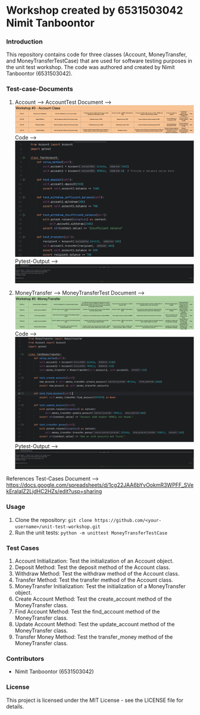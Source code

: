 # Workshop created by 6531503042 Nimit Tanboontor
 
### Introduction
This repository contains code for three classes (Account, MoneyTransfer, and MoneyTransferTestCase) that are used for software testing purposes in the unit test workshop. The code was authored and created by Nimit Tanboontor (6531503042).

### Test-case-Documents
1. Account --> AccountTest
Document --> ![alt text](AccountDocument.png)
Code --> ![alt text](image-1.png)
Pytest-Output --> ![alt text](image.png)

2. MoneyTransfer --> MoneyTransferTest
Document --> ![alt text](image-2.png)
Code --> ![alt text](image-3.png)
Pytest-Output --> ![alt text](image-4.png)

References
Test-Cases Document --> https://docs.google.com/spreadsheets/d/1cg22JAA6bYvOokmR3WPFF_SVekEraIaIZ2LjdHC2HZs/edit?usp=sharing



### Usage
1. Clone the repository: `git clone https://github.com/<your-username>/unit-test-workshop.git`
2. Run the unit tests: `python -m unittest MoneyTransferTestCase`

### Test Cases
1. Account Initialization: Test the initialization of an Account object.
2. Deposit Method: Test the deposit method of the Account class.
3. Withdraw Method: Test the withdraw method of the Account class.
4. Transfer Method: Test the transfer method of the Account class.
5. MoneyTransfer Initialization: Test the initialization of a MoneyTransfer object.
6. Create Account Method: Test the create_account method of the MoneyTransfer class.
7. Find Account Method: Test the find_account method of the MoneyTransfer class.
8. Update Account Method: Test the update_account method of the MoneyTransfer class.
9. Transfer Money Method: Test the transfer_money method of the MoneyTransfer class.


### Contributors
- Nimit Tanboontor (6531503042)

### License
This project is licensed under the MIT License - see the LICENSE file for details.
